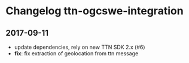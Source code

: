 # Changelog ttn-ogcswe-integration

## 2017-09-11
- update dependencies, rely on new TTN SDK 2.x (#6)
- **fix**: fix extraction of geolocation from ttn message
    
